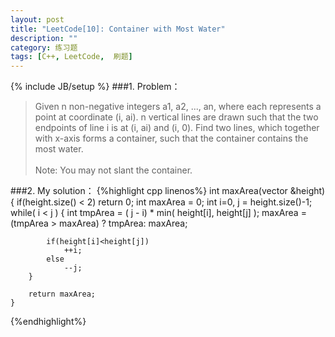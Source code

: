 ```yaml
---
layout: post
title: "LeetCode[10]: Container with Most Water"
description: ""
category: 练习题
tags: [C++, LeetCode,  刷题]
---
```

{% include JB/setup %}
###1. Problem：
<blockquote>
Given n non-negative integers a1, a2, ..., an, where each represents a point at coordinate (i, ai). n vertical lines are drawn such that the two endpoints of line i is at (i, ai) and (i, 0). Find two lines, which together with x-axis forms a container, such that the container contains the most water.
<br>
<br>Note: You may not slant the container.
</blockquote>
###2. My solution：
{%highlight cpp linenos%}
   int maxArea(vector<int> &height) {
        if(height.size() < 2) return 0;
        int maxArea = 0;
        int i=0, j = height.size()-1;
        while( i < j )
        {
            int tmpArea = ( j - i) * min( height[i], height[j] );
            maxArea = (tmpArea > maxArea) ? tmpArea: maxArea;
            
            if(height[i]<height[j])
                ++i;
            else
                --j;
        }
   
        return maxArea;
    }
{%endhighlight%}
